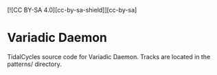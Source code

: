  [![CC BY-SA 4.0][cc-by-sa-shield]][cc-by-sa]
 
 # Variadic Daemon

TidalCycles source code for Variadic Daemon. Tracks are located in the patterns/ directory.

